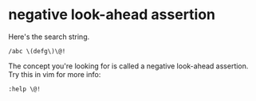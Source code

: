 # negative look-ahead assertion

Here's the search string.

```
/abc \(defg\)\@!
```

The concept you're looking for is called a negative look-ahead assertion. Try this in vim for more info:

```
:help \@!
```
